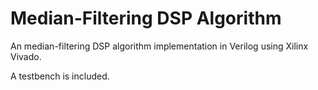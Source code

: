 # Median-Filtering DSP Algorithm

An median-filtering DSP algorithm implementation in Verilog using Xilinx Vivado.

A testbench is included.